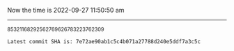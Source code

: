 Now the time is 2022-09-27 11:50:50 am

---

<small>85321168292562769626783223762309</small>

```txt
Latest commit SHA is: 7e72ae90ab1c5c4b071a27788d240e5ddf7a3c5c
```
